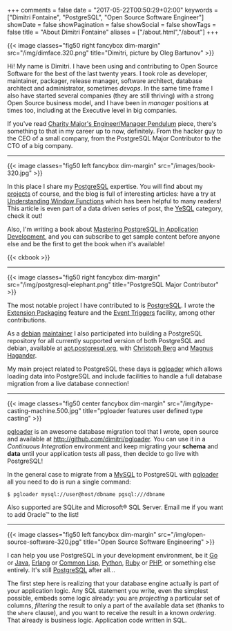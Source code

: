 +++
comments = false
date = "2017-05-22T00:50:29+02:00"
keywords = ["Dimitri Fontaine", "PostgreSQL", "Open Source Software Engineer"]
showDate = false
showPagination = false
showSocial = false
showTags = false
title = "About Dimitri Fontaine"
aliases = ["/about.html","/about"]
+++

{{< image classes="fig50 right fancybox dim-margin"
              src="/img/dimface.320.png"
            title="Dimitri, picture by Oleg Bartunov" >}}

Hi! My name is Dimitri. I have been using and contributing to Open Source
Software for the best of the last twenty years. I took role as developer,
maintainer, packager, release manager, software architect, database
architect and administrator, sometimes *devops*. In the same time frame I
also have started several companies (they are still thriving) with a strong
Open Source business model, and I have been in *manager* positions at times
too, including at the Executive level in big companies.

If you've
read
[Charity Major's Engineer/Manager Pendulum](https://charity.wtf/2017/05/11/the-engineer-manager-pendulum/) piece,
there's something to that in my career up to now, definitely. From the
hacker guy to the CEO of a small company, from the PostgreSQL Major
Contributor to the CTO of a big company.

<hr/>

{{< image classes="fig50 left fancybox dim-margin" src="/images/book-320.jpg" >}}
            
In this place I share my [PostgreSQL](/tags/postgresql/) expertise. You will
find about my [projects](/projects/) of course, and the blog is full of
interesting articles: have a try
at
[Understanding Window Functions](/blog/2013/08/understanding-window-functions/) which
has been helpful to many readers! This article is even part of a data driven
series of post, the [YeSQL](/categories/yesql/) category, check it out!

Also, I'm writing a book
about
[Mastering PostgreSQL in Application Development](http://masteringpostgresql.com),
and you can subscribe to get sample content before anyone else and be the
first to get the book when it's available!

{{< ckbook >}}

<hr>

{{< image classes="fig50 right fancybox dim-margin"
              src="/img/postgresql-elephant.png"
            title="PostgreSQL Major Contributor" >}}

The most notable project I have contributed to
is [PostgreSQL](https://www.postgresql.org). I wrote
the
[Extension Packaging](https://www.postgresql.org/docs/current/static/extend-extensions.html) feature
and
the
[Event Triggers](https://www.postgresql.org/docs/current/static/event-triggers.html) facility,
among other contributions.

As
a
[debian](https://www.debian.org) [maintainer](https://qa.debian.org/developer.php?login=dim@tapoueh.org) I
also participated into building a PostgreSQL repository for all currently
supported version of both PostgreSQL and debian, available
at [apt.postgresql.org](https://wiki.postgresql.org/wiki/Apt),
with [Christoph Berg](https://github.com/ChristophBerg)
and [Magnus Hagander](https://blog.hagander.net).

My main project related to PostgreSQL these days
is [pgloader](http://pgloader.io) which allows loading data into PostgreSQL
and include facilities to handle a full database migration from a live
database connection!

<hr>

{{< image classes="fig50 center fancybox dim-margin"
              src="/img/type-casting-machine.500.jpg"
            title="pgloader features user defined type casting" >}}

[pgloader](http://pgloader.io) is an awesome database migration tool that I
wrote, open source and available at <http://github.com/dimitri/pgloader>.
You can use it in a _Continuous Integration_ environment and keep migrating
your **schema** and **data** until your application tests all pass, then
decide to go live with PostgreSQL!

In the general case to migrate from
a [MySQL](https://www.youtube.com/watch?v=emgJtr9tIME) to PostgreSQL
with [pgloader](http://pgloader.io) all you need to do is run a single
command:

```
$ pgloader mysql://user@host/dbname pgsql:///dbname
```

Also supported are SQLite and Microsoft® SQL Server. Email me if you want to
add Oracle™ to the list!

<hr>

{{< image classes="fig50 left fancybox dim-margin"
              src="/img/open-source-software-320.jpg"
            title="Open Source Software Engineering" >}}


I can help you use PostgreSQL in your development environment, be
it [Go](https://golang.org)
or [Java](https://jdbc.postgresql.org), [Erlang](http://www.erlang.org)
or
[Common Lisp](https://common-lisp.net),
[Python](https://www.python.org), [Ruby](https://www.ruby-lang.org/en/)
or [PHP](http://php.net), or something else entirely. It's
still [PostgreSQL](https://www.postgresql.org) after all...

The first step here is realizing that your database engine actually is part
of your application logic. Any SQL statement you write, even the simplest
possible, embeds some logic already: you are *projecting* a particular set
of columns, *filtering* the result to only a part of the available data set
(thanks to the `where` clause), and you want to receive the result in a
known *ordering*. That already is business logic. Application code written
in SQL.
